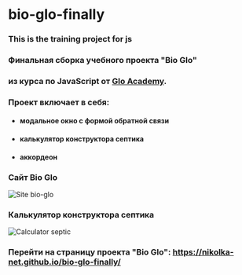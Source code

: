 # bio-glo-finally
### This is the training project for js
### Финальная сборка учебного проекта "Bio Glo"
### из курса по JavaScript от [Glo Academy](https://vk.com/glo_academy).
### Проект включает в себя:
- #### модальное окно с формой обратной связи
- #### калькулятор конструктора септика
- #### аккордеон


### Сайт Bio Glo
![Site bio-glo](https://monosnap.com/image/VWw20QC4erm2arXCx9XGYarLSxNnHU)


### Калькулятор конструктора септика
![Calculator septic](https://monosnap.com/image/fOKQmVCuiZcTAfajUY79oUNVSsHSIF)

### Перейти на страницу проекта "Bio Glo":  https://nikolka-net.github.io/bio-glo-finally/
